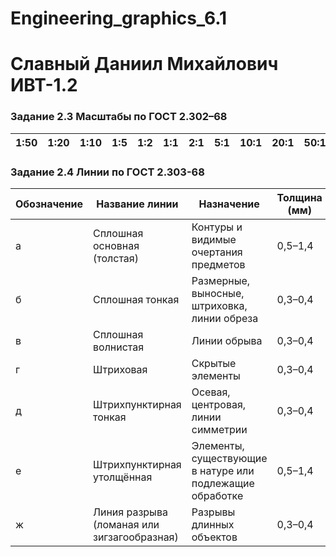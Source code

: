 # Engineering_graphics_6.1
# Славный Даниил Михайлович ИВТ-1.2



### Задание 2.3 Масштабы по ГОСТ 2.302–68

| 1:50 | 1:20 | 1:10 | 1:5 | 1:2 | 1:1 | 2:1 | 5:1 | 10:1 | 20:1 | 50:1 |
|------|------|------|-----|-----|-----|-----|------|------|------|------|

### Задание 2.4 Линии по ГОСТ 2.303-68

| Обозначение | Название линии                        | Назначение                                                                 | Толщина (мм)     | Длина штриха (мм) | Промежуток (мм) |
|-------------|----------------------------------------|---------------------------------------------------------------------------|------------------|--------------------|------------------|
| а          | Сплошная основная (толстая)            | Контуры и видимые очертания предметов                                    | 0,5–1,4          | Сплошная           | –                |
| б          | Сплошная тонкая                        | Размерные, выносные, штриховка, линии обреза                             | 0,3–0,4          | Сплошная           | –                |
| в          | Сплошная волнистая                     | Линии обрыва                                                               | 0,3–0,4          | Волнистая          | –                |
| г          | Штриховая                              | Скрытые элементы                                                           | 0,3–0,4          | 2–4                | 1–2              |
| д          | Штрихпунктирная тонкая                 | Осевая, центровая, линии симметрии                                        | 0,3–0,4          | 5–30 (штрих), точка – 1 | 3–5              |
| е          | Штрихпунктирная утолщённая             | Элементы, существующие в натуре или подлежащие обработке                 | 0,5–1,4          | 5–30 (штрих), точка – 1 | 3–5              |
| ж          | Линия разрыва (ломаная или зигзагообразная) | Разрывы длинных объектов                                                   | 0,3–0,4          | Произвольная       | –                |
